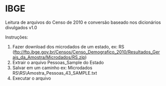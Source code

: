 ﻿# IBGE

Leitura de arquivos do Censo de 2010 e conversão baseado nos dicionários divulgados v1.0 

Instruções:

1) Fazer download dos microdados de um estado, ex: RS (ftp://ftp.ibge.gov.br/Censos/Censo_Demografico_2010/Resultados_Gerais_da_Amostra/Microdados/RS.zip)
2) Extrair o arquivo Pessoas_Sample do Estado
3) Salvar em um caminho ex: Microdados RS\RS\Amostra_Pessoas_43_SAMPLE.txt
4) Executar o arquivo

